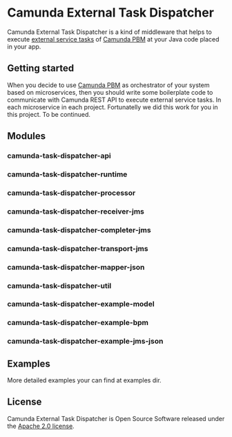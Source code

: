 # Camunda External Task Dispatcher
Camunda External Task Dispatcher is a kind of middleware that helps to execute [external service tasks](https://docs.camunda.org/manual/7.7/user-guide/process-engine/external-tasks/) of [Camunda PBM](https://camunda.org/) at your Java code placed in your app.
## Getting started
When you decide to use [Camunda PBM](https://camunda.org/) as orchestrator of your system based on microservices, then you should write some boilerplate code to communicate with Camunda REST API to execute external service tasks. In each microservice in each project. Fortunatelly we did this work for you in this project.
To be continued.
## Modules
### camunda-task-dispatcher-api
### camunda-task-dispatcher-runtime
### camunda-task-dispatcher-processor
### camunda-task-dispatcher-receiver-jms
### camunda-task-dispatcher-completer-jms
### camunda-task-dispatcher-transport-jms
### camunda-task-dispatcher-mapper-json
### camunda-task-dispatcher-util
### camunda-task-dispatcher-example-model
### camunda-task-dispatcher-example-bpm
### camunda-task-dispatcher-example-jms-json
## Examples
More detailed examples your can find at examples dir. 
## License
Camunda External Task Dispatcher is Open Source Software released under the [Apache 2.0 license](http://www.apache.org/licenses/LICENSE-2.0.html).